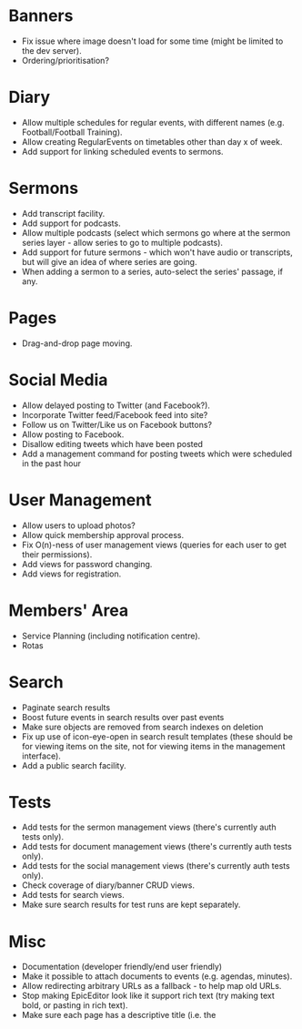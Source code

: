 # Banners

* Fix issue where image doesn't load for some time (might be limited
  to the dev server).
* Ordering/prioritisation?

# Diary

* Allow multiple schedules for regular events, with different names
  (e.g. Football/Football Training).
* Allow creating RegularEvents on timetables other than day x of week.
* Add support for linking scheduled events to sermons.

# Sermons

* Add transcript facility.
* Add support for podcasts.
* Allow multiple podcasts (select which sermons go where at the sermon
  series layer - allow series to go to multiple podcasts).
* Add support for future sermons - which won't have audio or
  transcripts, but will give an idea of where series are going.
* When adding a sermon to a series, auto-select the series' passage,
  if any.

# Pages

* Drag-and-drop page moving.

# Social Media

* Allow delayed posting to Twitter (and Facebook?).
* Incorporate Twitter feed/Facebook feed into site?
* Follow us on Twitter/Like us on Facebook buttons?
* Allow posting to Facebook.
* Disallow editing tweets which have been posted
* Add a management command for posting tweets which were scheduled in
  the past hour

# User Management

* Allow users to upload photos?
* Allow quick membership approval process.
* Fix O(n)-ness of user management views (queries for each user to get
  their permissions).
* Add views for password changing.
* Add views for registration.

# Members' Area

* Service Planning (including notification centre).
* Rotas

# Search

* Paginate search results
* Boost future events in search results over past events
* Make sure objects are removed from search indexes on deletion
* Fix up use of icon-eye-open in search result templates (these should
  be for viewing items on the site, not for viewing items in the
  management interface).
* Add a public search facility.

# Tests

* Add tests for the sermon management views (there's currently auth
  tests only).
* Add tests for document management views (there's currently auth
  tests only).
* Add tests for the social management views (there's currently auth
  tests only).
* Check coverage of diary/banner CRUD views.
* Add tests for search views.
* Make sure search results for test runs are kept separately.

# Misc

* Documentation (developer friendly/end user friendly)
* Make it possible to attach documents to events (e.g. agendas,
  minutes).
* Allow redirecting arbitrary URLs as a fallback - to help map old
  URLs.
* Stop making EpicEditor look like it support rich text (try making
  text bold, or pasting in rich text).
* Make sure each page has a descriptive title (i.e. the <title> tag
  contains something other than just the name of the Church).

# Frontend

* Actually implement the frontend of the site
* Add favicons, and other assorted Apple bits (see Bootstrap templates
  for examples).
